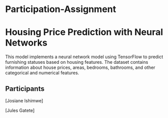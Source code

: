 # Participation-Assignment

# Housing Price Prediction with Neural Networks

This model implements a neural network model using TensorFlow to predict furnishing statuses based on housing features. The dataset contains information about house prices, areas, bedrooms, bathrooms, and other categorical and numerical features.


## Participants
 [Josiane Ishimwe]

 [Jules Gatete]

